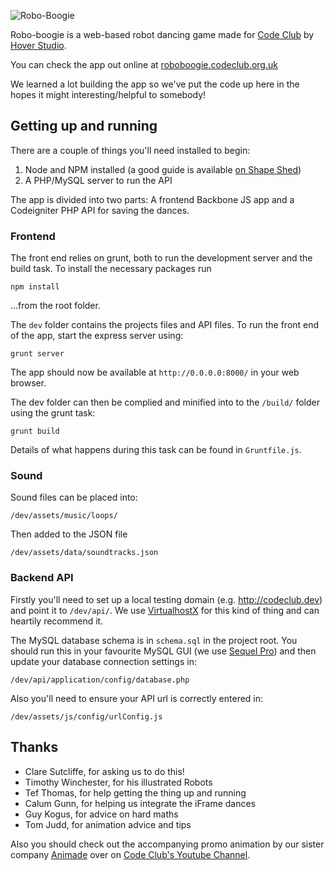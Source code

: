 ![Robo-Boogie](http://roboboogie.codeclub.org.uk/assets/img/logo%401x.png)

Robo-boogie is a web-based robot dancing game made for [Code Club](http://www.codeclub.org.uk) by [Hover Studio](http://hoverstud.io). 

You can check the app out online at [roboboogie.codeclub.org.uk](http://roboboogie.codeclub.org.uk)

We learned a lot building the app so we've put the code up here in the hopes it might interesting/helpful to somebody! 

## Getting up and running

There are a couple of things you'll need installed to begin:

1. Node and NPM installed (a good guide is available [on Shape Shed](http://shapeshed.com/setting-up-nodejs-and-npm-on-mac-osx/))
2. A PHP/MySQL server to run the API

The app is divided into two parts: A frontend Backbone JS app and a Codeigniter PHP API for saving the dances. 

### Frontend 

The front end relies on grunt, both to run the development server and the build task. To install the necessary packages run

    npm install

…from the root folder. 

The `dev` folder contains the projects files and API files. To run the front end of the app, start the express server using:

    grunt server

The app should now be available at `http://0.0.0.0:8000/` in your web browser. 

The dev folder can then be complied and minified into to the `/build/` folder using the grunt task:

    grunt build

Details of what happens during this task can be found in `Gruntfile.js`. 

### Sound

Sound files can be placed into:

    /dev/assets/music/loops/

Then added to the JSON file 

    /dev/assets/data/soundtracks.json

### Backend API

Firstly you'll need to set up a local testing domain (e.g. http://codeclub.dev) and point it to `/dev/api/`. We use [VirtualhostX](https://clickontyler.com/virtualhostx/) for this kind of thing and can heartily recommend it. 

The MySQL database schema is in `schema.sql` in the project root. You should run this in your favourite MySQL GUI (we use [Sequel Pro](http://www.sequelpro.com/)) and then update your database connection settings in:

    /dev/api/application/config/database.php

Also you'll need to ensure your API url is correctly entered in:

    /dev/assets/js/config/urlConfig.js


## Thanks

- Clare Sutcliffe, for asking us to do this!
- Timothy Winchester, for his illustrated Robots
- Tef Thomas, for help getting the thing up and running
- Calum Gunn, for helping us integrate the iFrame dances
- Guy Kogus, for advice on hard maths
- Tom Judd, for animation advice and tips

Also you should check out the accompanying promo animation by our sister company [Animade](http://animade.tv) over on [Code Club's Youtube Channel](http://www.youtube.com/watch?v=sGtaIJTPbWU). 



